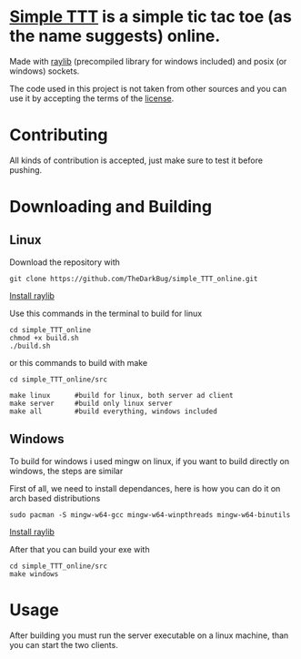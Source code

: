 # [Simple TTT](https://github.com/TheDarkBug/simple_TTT_online) is a simple tic tac toe (as the name suggests) online.

Made with [raylib](raylib.com) (precompiled library for windows included) and posix (or windows) sockets.

The code used in this project is not taken from other sources and you can use it by accepting the terms of the [license](https://github.com/TheDarkBug/simple_TTT_online/blob/main/LICENSE).

# Contributing

All kinds of contribution is accepted, just make sure to test it before pushing.

# Downloading and Building

## Linux

Download the repository with

```shell
git clone https://github.com/TheDarkBug/simple_TTT_online.git
```

[Install raylib](https://github.com/raysan5/raylib/wiki/Working-on-GNU-Linux)

Use this commands in the terminal to build for linux

```shell
cd simple_TTT_online
chmod +x build.sh
./build.sh
```

or this commands to build with make

```shell
cd simple_TTT_online/src

make linux      #build for linux, both server ad client
make server     #build only linux server
make all        #build everything, windows included
```

## Windows

To build for windows i used mingw on linux, if you want to build directly on windows, the steps are similar

First of all, we need to install dependances, here is how you can do it on arch based distributions

```shell
sudo pacman -S mingw-w64-gcc mingw-w64-winpthreads mingw-w64-binutils
```

[Install raylib](https://github.com/raysan5/raylib/wiki/Working-on-Windows)

After that you can build your exe with

```shell
cd simple_TTT_online/src
make windows
```

# Usage

After building you must run the server executable on a linux machine, than you can start the two clients.
